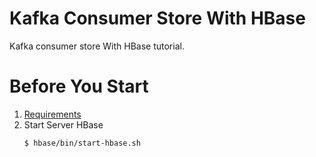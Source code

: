 # Kafka Consumer Store With HBase
Kafka consumer store With HBase tutorial.

# Before You Start
1. [Requirements](https://github.com/davidch93/kafka-tutorial/blob/master/kafka-simple-producer-consumer/README.md#before-you-start)
2. Start Server HBase
   ```bash
   $ hbase/bin/start-hbase.sh
   ```
